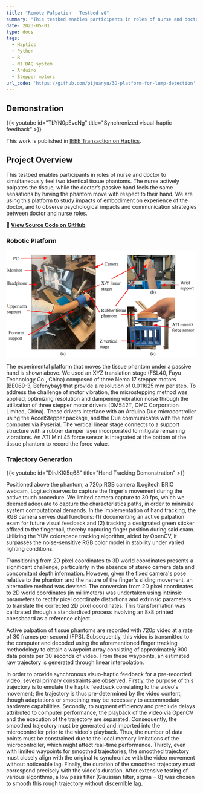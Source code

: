 ```yaml
---
title: "Remote Palpation - Testbed v0"
summary: "This testbed enables participants in roles of nurse and doctor to simultaneously feel two identical tissue phantoms. The nurse actively palpates the tissue, while the doctor’s passive hand feels the same sensations by having the phantom move with respect to their hand. We are using this platform to study impacts of embodiment on experience of the doctor, and to observe psychological impacts and communication strategies between doctor and nurse roles."
date: 2023-05-01
type: docs
tags:
  - Haptics
  - Python
  - R
  - NI DAQ system
  - Arduino
  - Stepper motors
url_code: 'https://github.com/pijuanyu/3D-platform-for-lump-detection'
---
```

## Demonstration

{{< youtube id="TbYN0pEvcNg" title="Synchronized visual-haptic feedback" >}}

This work is published in [IEEE Transaction on Haptics](https://doi.org/10.1109/TOH.2024.3523259).

## Project Overview

This testbed enables participants in roles of nurse and doctor to simultaneously feel two identical tissue phantoms. The nurse actively palpates the tissue, while the doctor’s passive hand feels the same sensations by having the phantom move with respect to their hand. We are using this platform to study impacts of embodiment on experience of the doctor, and to observe psychological impacts and communication strategies between doctor and nurse roles.

**🔗 [View Source Code on GitHub](https://github.com/pijuanyu/3D-platform-for-lump-detection)**

### Robotic Platform

![tb0](setup.png "Experiment setup. (a) System overview. (b) Top view. (c) Side view.")

The experimental platform that moves the tissue phantom under a passive hand is shown above. We used an XYZ translation stage (FSL40, Fuyu Technology Co., China) composed of three Nema 17 stepper motors (BE069-3, Befenybay) that provide a resolution of 0.011625 mm per step. To address the challenge of motor vibration, the microstepping method was applied, optimizing resolution and dampening vibration noise through the utilization of three stepper motor drivers (DM542T, OMC Corporation Limited, China). These drivers interface with an Arduino Due microcontroller using the AccelStepper package, and the Due communicates with the host computer via Pyserial. The vertical linear stage connects to a support structure with a rubber damper layer incorporated to mitigate remaining vibrations. An ATI Mini 45 force sensor is integrated at the bottom of the tissue phantom to record the force value.

### Trajectory Generation

{{< youtube id="DIrJKKI5q68" title="Hand Tracking Demonstration" >}}

Positioned above the phantom, a 720p RGB camera (Logitech BRIO webcam, Logitech)serves to capture the finger's movement during the active touch procedure. We limited camera capture to 30 fps, which we deemed adequate to capture the characteristics paths, in order to minimize system computational demands.
In the implementation of hand tracking, the RGB camera serves dual functions: (1) documenting an active palpation exam for future visual feedback and (2) tracking a designated green sticker affixed to the fingernail, thereby capturing finger position during said exam. Utilizing the YUV colorspace tracking algorithm, aided by OpenCV, it surpasses the noise-sensitive RGB color model in stability under varied lighting conditions.

Transitioning from 2D pixel coordinates to 3D world coordinates presents a significant challenge, particularly in the absence of stereo camera data and concomitant depth information. However, given the fixed camera's pose relative to the phantom and the nature of the finger's sliding movement, an alternative method was devised. The conversion from 2D pixel coordinates to 2D world coordinates (in millimeters) was undertaken using intrinsic parameters to rectify pixel coordinate distortions and extrinsic parameters to translate the corrected 2D pixel coordinates. This transformation was calibrated through a standardized process involving an 8x8 printed chessboard as a reference object.

Active palpation of tissue phantoms are recorded with 720p video at a rate of 30 frames per second (FPS). Subsequently, this video is transmitted to the computer and decoded using the aforementioned finger tracking methodology to obtain a waypoint array consisting of approximately 900 data points per 30 seconds of video. From these waypoints, an estimated  raw trajectory is generated through linear interpolation.

In order to provide synchronous visuo-haptic feedback for a pre-recorded video, several primary constraints are observed. Firstly, the purpose of this trajectory is to emulate the haptic feedback correlating to the video's movement; the trajectory is thus pre-determined by the video content, though adaptations or smoothing may be necessary to accommodate hardware capabilities. Secondly, to augment efficiency and preclude delays attributed to computer performance, the playback of the video via OpenCV and the execution of the trajectory are separated. Consequently, the smoothed trajectory must be generated and imported into the microcontroller prior to the video's playback. Thus, the number of data points must be constrained due to the local memory limitations of the microcontroller, which might affect real-time performance. Thirdly, even with limited waypoints for smoothed trajectories, the smoothed trajectory must closely align with the original to synchronize with the video movement without noticeable lag. Finally, the duration of the smoothed trajectory must correspond precisely with the video's duration. After extensive testing of various algorithms, a low pass filter (Gaussian filter, sigma = 8) was chosen to smooth this rough trajectory without discernible lag. 